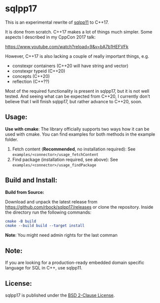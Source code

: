 sqlpp17
=======
This is an experimental rewrite of [sqlpp11](https://github.com/rbock/sqlpp11) to C++17.

It is done from scratch. C++17 makes a lot of things much simpler. Some aspects I described in my CppCon 2017 talk:

https://www.youtube.com/watch?reload=9&v=bA7b1HEFVFk

However, C++17 is also lacking a couple of really important things, e.g.

  - constexpr containers (C++20 will have string and vector)
  - constexpr typeid (C++20)
  - concepts (C++20)
  - reflection (C++??)

Most of the required functionality is present in sqlpp17, but it is not well tested. And seeing what can be expected from C++20, I currently don't believe that I will finish sqlpp17, but rather advance to C++20, soon.

Usage:
-----

**Use with cmake**: The library officially supports two ways how it can be used with cmake. You can find examples for both methods in the example folder.

1. Fetch content (**Recommended**, no installation required): See `examples/<connector>/usage_fetchContent`
1. Find package (installation required, see above): See `examples/<connector>/usage_findPackage`

Build and Install:
-----

**Build from Source:**

Download and unpack the latest release from https://github.com/rbock/sqlpp17/releases or clone the repository. Inside the directory run the following commands:

```cmake
cmake -B build
cmake --build build --target install
```
**Note**: You might need admin rights for the last comman

Note:
-----
If you are looking for a production-ready embedded domain specific language for SQL in C++, use sqlpp11.

License:
-----
sqlpp17 is published under the [BSD 2-Clause License](https://github.com/rbock/sqlpp17/blob/master/LICENSE).

